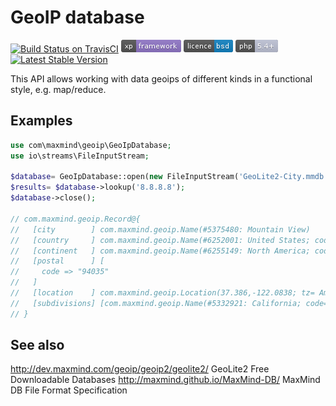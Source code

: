 GeoIP database
==============

[![Build Status on TravisCI](https://secure.travis-ci.org/xp-forge/geoip.svg)](http://travis-ci.org/xp-forge/geoip)
[![XP Framework Module](https://raw.githubusercontent.com/xp-framework/web/master/static/xp-framework-badge.png)](https://github.com/xp-framework/core)
[![BSD Licence](https://raw.githubusercontent.com/xp-framework/web/master/static/licence-bsd.png)](https://github.com/xp-framework/core/blob/master/LICENCE.md)
[![Required PHP 5.4+](https://raw.githubusercontent.com/xp-framework/web/master/static/php-5_4plus.png)](http://php.net/)
[![Latest Stable Version](https://poser.pugx.org/xp-forge/geoip/version.png)](https://packagist.org/packages/xp-forge/geoip)

This API allows working with data geoips of different kinds in a functional style, e.g. map/reduce.

Examples
--------

```php
use com\maxmind\geoip\GeoIpDatabase;
use io\streams\FileInputStream;

$database= GeoIpDatabase::open(new FileInputStream('GeoLite2-City.mmdb'));
$results= $database->lookup('8.8.8.8');
$database->close();

// com.maxmind.geoip.Record@{
//   [city        ] com.maxmind.geoip.Name(#5375480: Mountain View)
//   [country     ] com.maxmind.geoip.Name(#6252001: United States; code= US)
//   [continent   ] com.maxmind.geoip.Name(#6255149: North America; code= NA)
//   [postal      ] [
//     code => "94035"
//   ]
//   [location    ] com.maxmind.geoip.Location(37.386,-122.0838; tz= America/Los_Angeles)
//   [subdivisions] [com.maxmind.geoip.Name(#5332921: California; code= CA)]
// }
```

See also
--------
http://dev.maxmind.com/geoip/geoip2/geolite2/ GeoLite2 Free Downloadable Databases
http://maxmind.github.io/MaxMind-DB/ MaxMind DB File Format Specification